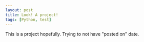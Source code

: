 ```yaml
---
layout: post
title: Look! A project!
tags: [Python, test]
---
```


This is a project hopefully. Trying to not have "posted on" date.